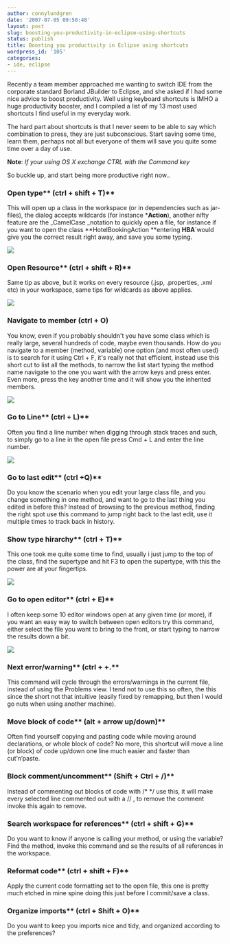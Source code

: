 ```yaml
---
author: connylundgren
date: '2007-07-05 09:50:48'
layout: post
slug: boosting-you-productivity-in-eclipse-using-shortcuts
status: publish
title: Boosting you productivity in Eclipse using shortcuts
wordpress_id: '105'
categories:
- ide, eclipse
---
```


Recently a team member approached me wanting to switch IDE from the corporate
standard Borland JBuilder to Eclipse, and she asked if I had some nice advice
to boost productivity. Well using keyboard shortcuts is IMHO a huge
productivity booster, and I compiled a list of my 13 most used shortcuts I
find useful in my everyday work.

The hard part about shortcuts is that I never seem to be able to say which
combination to press, they are just subconscious. Start saving some time,
learn them, perhaps not all but everyone of them will save you quite some time
over a day of use.

**Note**: _If your using OS X exchange CTRL with the Command key_

So buckle up, and start being more productive right now..

  

### Open type** (ctrl + shift + T)**

This will open up a class in the workspace (or in dependencies such as jar-
files), the dialog accepts wildcards (for instance ***Action**), another nifty
feature are the _CamelCase _notation to quickly open a file, for instance if
you want to open the class **HotelBookingAction **entering **HBA**´would give
you the correct result right away, and save you some typing.

![](http://blog.refactor.se/static/images/105/open_type.png)

  

### Open Resource** (ctrl + shift + R)**

Same tip as above, but it works on every resource (.jsp, .properties, .xml
etc) in your workspace, same tips for wildcards as above applies.

![](http://blog.refactor.se/static/images/105/open_resource.png)

  

### Navigate to member **(ctrl + O)**

You know, even if you probably shouldn't you have some class which is really
large, several hundreds of code, maybe even thousands. How do you navigate to
a member (method, variable) one option (and most often used) is to search for
it using Ctrl + F, it's really not that efficient, instead use this short cut
to list all the methods, to narrow the list start typing the method name
navigate to the one you want with the arrow keys and press enter. Even more,
press the key another time and it will show you the inherited members.

![](http://blog.refactor.se/static/images/105/navigate_to_member.png)

  

### Go to Line** (ctrl + L)**

Often you find a line number when digging through stack traces and such, to
simply go to a line in the open file press Cmd + L and enter the line number.

![](http://blog.refactor.se/static/images/105/go_to_line.png)

  

### Go to last edit** (ctrl +Q)**

Do you know the scenario when you edit your large class file, and you change
something in one method, and want to go to the last thing you edited in before
this? Instead of browsing to the previous method, finding the right spot use
this command to jump right back to the last edit, use it multiple times to
track back in history.

  

### Show type hirarchy** (ctrl + T)**

This one took me quite some time to find, usually i just jump to the top of
the class, find the supertype and hit F3 to open the supertype, with this the
power are at your fingertips.

![](http://blog.refactor.se/static/images/105/show_type_hirarchy.png)

  

### Go to open editor** (ctrl + E)**

I often keep some 10 editor windows open at any given time (or more), if you
want an easy way to switch between open editors try this command, either
select the file you want to bring to the front, or start typing to narrow the
results down a bit.

![](http://blog.refactor.se/static/images/105/go_to_open_editor.png)

  

### Next error/warning** (ctrl + +.**

This command will cycle through the errors/warnings in the current file,
instead of using the Problems view. I tend not to use this so often, the this
since the short not that intuitive (easily fixed by remapping, but then I
would go nuts when using another machine).

  

### Move block of code** (alt + arrow up/down)**

Often find yourself copying and pasting code while moving around declarations,
or whole block of code? No more, this shortcut will move a line (or block) of
code up/down one line much easier and faster than cut’n’paste.

  

### Block comment/uncomment** (Shift + Ctrl + /)**

Instead of commenting out blocks of code with /* */ use this, it will make
every selected line commented out with a // , to remove the comment invoke
this again to remove.

  

### Search workspace for references** (ctrl + shift + G)**

Do you want to know if anyone is calling your method, or using the variable?
Find the method, invoke this command and se the results of all references in
the workspace.

  

### Reformat code** (ctrl + shift + F)**

Apply the current code formatting set to the open file, this one is pretty
much etched in mine spine doing this just before I commit/save a class.

  

### Organize imports** (ctrl + Shift + O)**

Do you want to keep you imports nice and tidy, and organized according to the
preferences?


